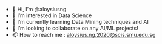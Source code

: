 - 👋 Hi, I’m @aloysiusng
- 👀 I’m interested in Data Science
- 🌱 I’m currently learning Data Mining techniques and AI
- 💞️ I’m looking to collaborate on any AI/ML projects!
- 📫 How to reach me : aloysius.ng.2020@scis.smu.edu.sg

<!---
aloysiusng/aloysiusng is a ✨ special ✨ repository because its `README.md` (this file) appears on your GitHub profile.
You can click the Preview link to take a look at your changes.
--->
